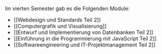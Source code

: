 Im vierten Semester gab es die Folgenden Module:

- [[Webdesign und Standards Teil 2]]
- [[Computergrafik und Visualisierung]]
- [[Entwurf und Implementierung von Datenbanken Teil 2]]
- [[Einführung in die Programmierung mit JavaScript Teil 2]]
- [[Softwareengineering und IT-Projektmanagement Teil 2]]